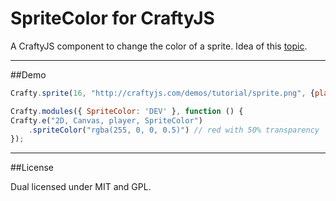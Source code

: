 # SpriteColor for CraftyJS
A CraftyJS component to change the color of a sprite. 
Idea of this [topic](http://www.html5rocks.com/en/tutorials/casestudies/onslaught/).

***

##Demo
```javascript
Crafty.sprite(16, "http://craftyjs.com/demos/tutorial/sprite.png", {player:[0,3]});

Crafty.modules({ SpriteColor: 'DEV' }, function () {
Crafty.e("2D, Canvas, player, SpriteColor")
    .spriteColor("rgba(255, 0, 0, 0.5)") // red with 50% transparency
});
```

***

##License

Dual licensed under MIT and GPL.